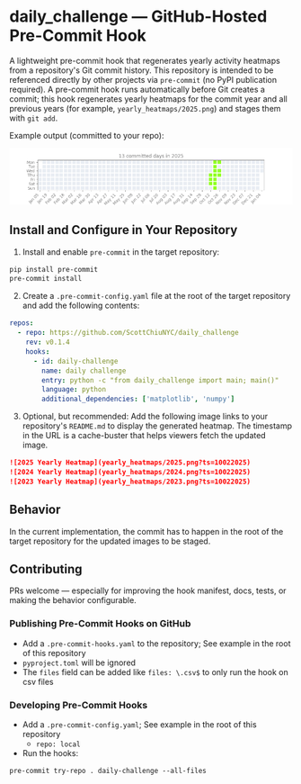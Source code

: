 # daily_challenge — GitHub-Hosted Pre-Commit Hook

A lightweight pre-commit hook that regenerates yearly activity heatmaps from a repository's Git commit history. 
This repository is intended to be referenced directly by other projects via `pre-commit` (no PyPI publication required).
A pre-commit hook runs automatically before Git creates a commit; this hook regenerates yearly heatmaps for the commit year and all previous years (for example, `yearly_heatmaps/2025.png`) and stages them with `git add`.

Example output (committed to your repo):

![2025 Yearly Heatmap](yearly_heatmaps/2025.png?ts=10142025)

## Install and Configure in Your Repository

1. Install and enable `pre-commit` in the target repository:

```bash
pip install pre-commit
pre-commit install
```

2. Create a `.pre-commit-config.yaml` file at the root of the target repository and add the following contents:

```yaml
repos:
  - repo: https://github.com/ScottChiuNYC/daily_challenge
    rev: v0.1.4
    hooks:
      - id: daily-challenge
        name: daily challenge
        entry: python -c "from daily_challenge import main; main()"
        language: python
        additional_dependencies: ['matplotlib', 'numpy']
```

3. Optional, but recommended: Add the following image links to your repository's `README.md` to display the generated heatmap. The timestamp in the URL is a cache-buster that helps viewers fetch the updated image.

```md
![2025 Yearly Heatmap](yearly_heatmaps/2025.png?ts=10022025)
![2024 Yearly Heatmap](yearly_heatmaps/2024.png?ts=10022025)
![2023 Yearly Heatmap](yearly_heatmaps/2023.png?ts=10022025)
```

## Behavior

In the current implementation, the commit has to happen in the root of the target repository for the updated images to be staged. 

## Contributing

PRs welcome — especially for improving the hook manifest, docs, tests, or making the behavior configurable.

### Publishing Pre-Commit Hooks on GitHub

* Add a `.pre-commit-hooks.yaml` to the repository; See example in the root of this repository
* `pyproject.toml` will be ignored
* The `files` field can be added like `files: \.csv$` to only run the hook on csv files

### Developing Pre-Commit Hooks

* Add a `.pre-commit-config.yaml`; See example in the root of this repository
  * `repo: local`
* Run the hooks: 
```
pre-commit try-repo . daily-challenge --all-files
```